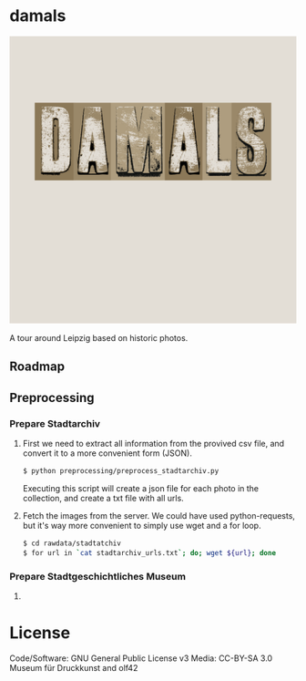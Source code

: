 # damals

![damals logo](assets/damals.svg)

A tour around Leipzig based on historic photos.

## Roadmap

## Preprocessing

### Prepare Stadtarchiv

1. First we need to extract all information from the provived csv file, 
   and convert it to a more convenient form (JSON).
   
   ```zsh
   $ python preprocessing/preprocess_stadtarchiv.py 
   ```
   
   Executing this script will create a json file for each photo in the collection,
   and create a txt file with all urls.

2. Fetch the images from the server. We could have used python-requests, 
   but it's way more convenient to simply use wget and a for loop.
   
   ```zsh
   $ cd rawdata/stadtatchiv
   $ for url in `cat stadtarchiv_urls.txt`; do; wget ${url}; done 
   ```
 
 ### Prepare Stadtgeschichtliches Museum
 
 1. 
 
 
 # License
 
Code/Software: GNU General Public License v3
Media: CC-BY-SA 3.0 Museum für Druckkunst and olf42
